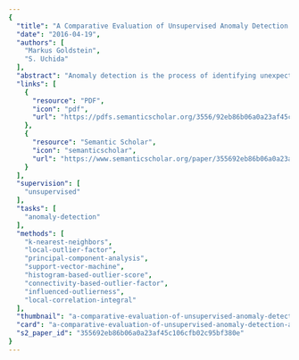 ```yaml
---
{
  "title": "A Comparative Evaluation of Unsupervised Anomaly Detection Algorithms for Multivariate Data",
  "date": "2016-04-19",
  "authors": [
    "Markus Goldstein",
    "S. Uchida"
  ],
  "abstract": "Anomaly detection is the process of identifying unexpected items or events in datasets, which differ from the norm. In contrast to standard classification tasks, anomaly detection is often applied on unlabeled data, taking only the internal structure of the dataset into account. This challenge is known as unsupervised anomaly detection and is addressed in many practical applications, for example in network intrusion detection, fraud detection as well as in the life science and medical domain. Dozens of algorithms have been proposed in this area, but unfortunately the research community still lacks a comparative universal evaluation as well as common publicly available datasets. These shortcomings are addressed in this study, where 19 different unsupervised anomaly detection algorithms are evaluated on 10 different datasets from multiple application domains. By publishing the source code and the datasets, this paper aims to be a new well-funded basis for unsupervised anomaly detection research. Additionally, this evaluation reveals the strengths and weaknesses of the different approaches for the first time. Besides the anomaly detection performance, computational effort, the impact of parameter settings as well as the global/local anomaly detection behavior is outlined. As a conclusion, we give an advise on algorithm selection for typical real-world tasks.",
  "links": [
    {
      "resource": "PDF",
      "icon": "pdf",
      "url": "https://pdfs.semanticscholar.org/3556/92eb86b06a0a23af45c106cfb02c95bf380e.pdf"
    },
    {
      "resource": "Semantic Scholar",
      "icon": "semanticscholar",
      "url": "https://www.semanticscholar.org/paper/355692eb86b06a0a23af45c106cfb02c95bf380e"
    }
  ],
  "supervision": [
    "unsupervised"
  ],
  "tasks": [
    "anomaly-detection"
  ],
  "methods": [
    "k-nearest-neighbors",
    "local-outlier-factor",
    "principal-component-analysis",
    "support-vector-machine",
    "histogram-based-outlier-score",
    "connectivity-based-outlier-factor",
    "influenced-outlierness",
    "local-correlation-integral"
  ],
  "thumbnail": "a-comparative-evaluation-of-unsupervised-anomaly-detection-algorithms-for-multivariate-data-thumb.jpg",
  "card": "a-comparative-evaluation-of-unsupervised-anomaly-detection-algorithms-for-multivariate-data-card.jpg",
  "s2_paper_id": "355692eb86b06a0a23af45c106cfb02c95bf380e"
}
---
```



